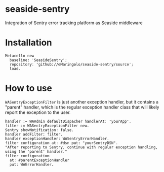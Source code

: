 # seaside-sentry
Integration of Sentry error tracking platform as Seaside middleware

# Installation

```smalltalk
Metacello new 
  baseline: 'SeasideSentry'; 
  repository: 'github://eMaringolo/seaside-sentry/source'; 
  load.
```

# How to use

`WASentryExceptionFilter` is just another exception handler, but it contains a "parent" handler, which is the regular exception handler class that will likely report the exception to the user.


```smalltalk
handler := WAAdmin defaultDispacher handlerAt: 'yourApp'.
filter := WASentryExceptionFilter new.
Sentry showNotification: false.
handler addFilter: filter.
handler exceptionHandler: WASentryErrorHandler.
filter configuration at: #dsn put: "yourSentryDSN".
"After reporting to Sentry, continue with regular exception handling, using the 'parent' handler."
filter configuration
  at: #parentExceptionHandler
  put: WAErrorHandler.
```
